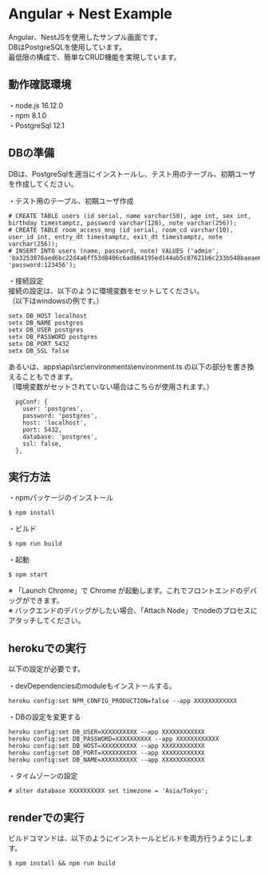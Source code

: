 # Angular + Nest Example

Angular、NestJSを使用したサンプル画面です。  
DBはPostgreSQLを使用しています。  
最低限の構成で、簡単なCRUD機能を実現しています。  

## 動作確認環境

・node.js       16.12.0  
・npm           8.1.0  
・PostgreSql    12.1

## DBの準備
 DBは、PostgreSqlを適当にインストールし、テスト用のテーブル、初期ユーザを作成してください。

・テスト用のテーブル、初期ユーザ作成
```
# CREATE TABLE users (id serial, name varchar(50), age int, sex int, birthday timestamptz, password varchar(128), note varchar(256));
# CREATE TABLE room_access_mng (id serial, room_cd varchar(10), user_id int, entry_dt timestamptz, exit_dt timestamptz, note varchar(256));
# INSERT INTO users (name, password, note) VALUES ('admin', 'ba3253876aed6bc22d4a6ff53d8406c6ad864195ed144ab5c87621b6c233b548baeae6956df346ec8c17f5ea10f35ee3cbc514797ed7ddd3145464e2a0bab413', 'password:123456');
```

・接続設定  
接続の設定は、以下のように環境変数をセットしてください。  
（以下はwindowsの例です。）
```
setx DB_HOST localhost
setx DB_NAME postgres
setx DB_USER postgres
setx DB_PASSWORD postgres
setx DB_PORT 5432
setx DB_SSL false
```
あるいは、apps\api\src\environments\environment.ts の以下の部分を書き換えることもできます。  
（環境変数がセットされていない場合はこちらが使用されます。）
```
  pgConf: {
    user: 'postgres',
    password: 'postgres',
    host: 'localhost',
    port: 5432,
    database: 'postgres',
    ssl: false,
  },
```

## 実行方法
・npmパッケージのインストール
```
$ npm install
```

・ビルド
```
$ npm run build
```

・起動

```
$ npm start
```

※ 「Launch Chrome」で Chrome が起動します。これでフロントエンドのデバッグができます。  
※ バックエンドのデバッグがしたい場合、「Attach Node」でnodeのプロセスにアタッチしてください。

## herokuでの実行

以下の設定が必要です。

・devDependenciesのmoduleもインストールする。
```
heroku config:set NPM_CONFIG_PRODUCTION=false --app XXXXXXXXXXXX
```

・DBの設定を変更する
```
heroku config:set DB_USER=XXXXXXXXXX --app XXXXXXXXXXXX
heroku config:set DB_PASSWORD=XXXXXXXXXX --app XXXXXXXXXXXX
heroku config:set DB_HOST=XXXXXXXXXX --app XXXXXXXXXXXX
heroku config:set DB_PORT=XXXXXXXXXX --app XXXXXXXXXXXX
heroku config:set DB_NAME=XXXXXXXXXX --app XXXXXXXXXXXX
```

・タイムゾーンの設定
```
# alter database XXXXXXXXXX set timezone = 'Asia/Tokyo';
```

## renderでの実行
ビルドコマンドは、以下のようにインストールとビルドを両方行うようにします。
```
$ npm install && npm run build
```

